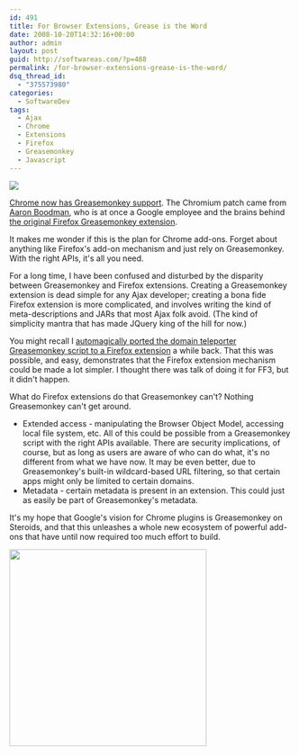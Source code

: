 ```yaml
---
id: 491
title: For Browser Extensions, Grease is the Word
date: 2008-10-20T14:32:16+00:00
author: admin
layout: post
guid: http://softwareas.com/?p=488
permalink: /for-browser-extensions-grease-is-the-word/
dsq_thread_id:
  - "375573980"
categories:
  - SoftwareDev
tags:
  - Ajax
  - Chrome
  - Extensions
  - Firefox
  - Greasemonkey
  - Javascript
---
```

<img src="http://www.nokilli.com/sacto/images/greasemonkey.jpeg" />

<a href="http://googlesystem.blogspot.com/2008/10/google-chrome-to-add-greasemonkey.html">Chrome now has Greasemonkey support</a>. The Chromium patch came from <a href="http://blog.youngpup.net/">Aaron Boodman</a>, who is at once a Google employee and the brains behind <a href="https://addons.mozilla.org/firefox/addon/748">the original Firefox Greasemonkey extension</a>.

It makes me wonder if this is the plan for Chrome add-ons. Forget about anything like Firefox's add-on mechanism and just rely on Greasemonkey. With the right APIs, it's all you need.

For a long time, I have been confused and disturbed by the disparity between Greasemonkey and Firefox extensions. Creating a Greasemonkey extension is dead simple for any Ajax developer; creating a bona fide Firefox extension is more complicated, and involves writing the kind of meta-descriptions and JARs that most Ajax folk avoid. (The kind of simplicity mantra that has made JQuery king of the hill for now.)

You might recall I <a href="http://softwareas.com/tag/greasemonkey">automagically ported the domain teleporter Greasemonkey script to a Firefox extension</a> a while back. That this was possible, and easy, demonstrates that the Firefox extension mechanism could be made a lot simpler. I thought there was talk of doing it for FF3, but it didn't happen.

What do Firefox extensions do that Greasemonkey can't? Nothing Greasemonkey can't get around.

<ul>
  <li>Extended access - manipulating the Browser Object Model, accessing local file system, etc. All of this could be possible from a Greasemonkey script with the right APIs available. There are security implications, of course, but as long as users are aware of who can do what, it's no different from what we have now. It may be even better, due to Greasemonkey's built-in wildcard-based URL filtering, so that certain apps might only be limited to certain domains.</li>
  <li>Metadata - certain metadata is present in an extension. This could just as easily be part of Greasemonkey's metadata.</li>
</ul>

It's my hope that Google's vision for Chrome plugins is Greasemonkey on Steroids, and that this unleashes a whole new ecosystem of powerful add-ons that have until now required too much effort to build.

<img style="width:350px;" src="http://picupper.com/2008/10/20/20070108grease.jpg" />